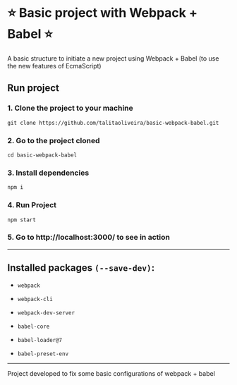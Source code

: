 
# ⭐️ Basic project with Webpack + Babel ⭐️

A basic structure to initiate a new project using Webpack + Babel (to use the new features of EcmaScript)


## Run project

### 1. Clone the project to your machine
```
git clone https://github.com/talitaoliveira/basic-webpack-babel.git
```

### 2. Go to the project cloned
```
cd basic-webpack-babel
```

### 3. Install dependencies
```
npm i
```

### 4. Run Project
```
npm start
```

### 5. Go to http://localhost:3000/ to see in action

----

## Installed packages ```(--save-dev)```:

- ```webpack```
- ```webpack-cli```
- ```webpack-dev-server```

- ```babel-core ```
- ```babel-loader@7``` 
- ```babel-preset-env```

-----

Project developed to fix some basic configurations of webpack + babel
